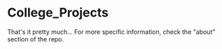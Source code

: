 # College_Projects

That's it pretty much...
For more specific information, check the "about" section of the repo.
